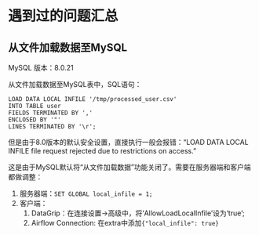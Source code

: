 # 遇到过的问题汇总

## 从文件加载数据至MySQL

MySQL 版本：8.0.21

从文件加载数据至MySQL表中，SQL语句：

```mysql
LOAD DATA LOCAL INFILE '/tmp/processed_user.csv'
INTO TABLE user
FIELDS TERMINATED BY ','
ENCLOSED BY '"'
LINES TERMINATED BY '\r';
```

但是由于8.0版本的默认安全设置，直接执行一般会报错：“LOAD DATA LOCAL INFILE file request rejected due to restrictions on access.”

这是由于MySQL默认将“从文件加载数据”功能关闭了。需要在服务器端和客户端都做调整：

1. 服务器端：`SET GLOBAL local_infile = 1;`
2. 客户端：
   1. DataGrip：在连接设置->高级中，将‘AllowLoadLocalInfile’设为‘true’;
   2. Airflow Connection: 在extra中添加`{"local_infile": true}`

